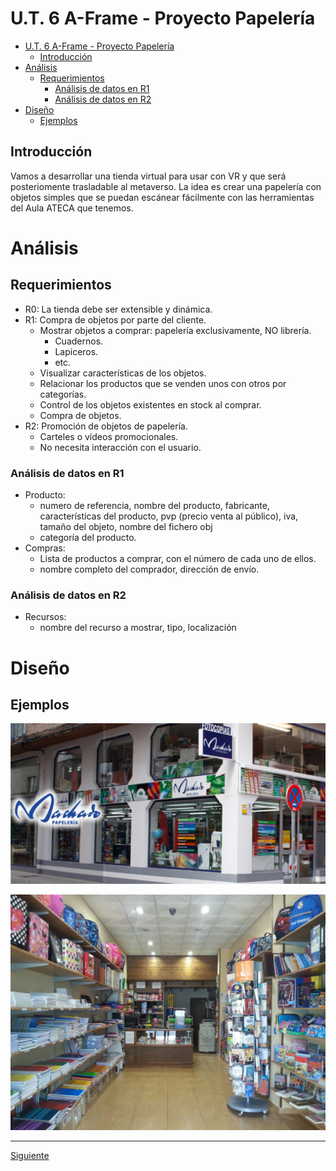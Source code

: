 ﻿# U.T. 6 A-Frame - Proyecto Papelería
- [U.T. 6 A-Frame - Proyecto Papelería](#ut-6-a-frame---proyecto-papelería)
  - [Introducción](#introducción)
- [Análisis](#análisis)
  - [Requerimientos](#requerimientos)
    - [Análisis de datos en R1](#análisis-de-datos-en-r1)
    - [Análisis de datos en R2](#análisis-de-datos-en-r2)
- [Diseño](#diseño)
  - [Ejemplos](#ejemplos)

## Introducción
Vamos a desarrollar una tienda virtual para usar con VR y que será posteriomente trasladable al metaverso. La idea es crear una papelería con objetos simples que se puedan escánear fácilmente con las herramientas del Aula ATECA que tenemos.

# Análisis
## Requerimientos
- R0: La tienda debe ser extensible y dinámica.
- R1: Compra de objetos por parte del cliente.
  - Mostrar objetos a comprar: papelería exclusivamente, NO librería.
    - Cuadernos.
    - Lapiceros.
    - etc.
  - Visualizar características de los objetos.
  - Relacionar los productos que se venden unos con otros por categorías.
  - Control de los objetos existentes en stock al comprar.
  - Compra de objetos.
- R2: Promoción de objetos de papelería.
  - Carteles o vídeos promocionales.
  - No necesita interacción con el usuario.

### Análisis de datos en R1
- Producto:
  - numero de referencia, nombre del producto, fabricante, características del producto, pvp (precio venta al público), iva, tamaño del objeto, nombre del fichero obj
  - categoría del producto.
- Compras:
  - Lista de productos a comprar, con el número de cada uno de ellos.
  - nombre completo del comprador, dirección de envío.

### Análisis de datos en R2
- Recursos:
  - nombre del recurso a mostrar, tipo, localización

# Diseño
## Ejemplos
![](images/UT6_000.png)

![](images/UT6_001.jpg)


---
[Siguiente](ut_6_02.md)
